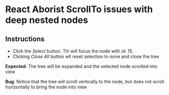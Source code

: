 # React Aborist ScrollTo issues with deep nested nodes

## Instructions

- Click the _Select_ button. Thi will focus the node with id: 15.
- Clicking _Close All_ button wll reset selection to none and close the tree

**Expected**: The tree will be expanded and the selected node scrolled into view

**Bug**: Notice that the tree will scroll vertically to the node, but does not scroll horizontally to bring the node into view
